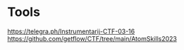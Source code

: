 # Tools
https://telegra.ph/Instrumentarij-CTF-03-16
https://github.com/getflow/CTF/tree/main/AtomSkills2023
